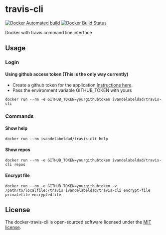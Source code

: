# travis-cli

[![Docker Automated build](https://img.shields.io/docker/automated/ivandelabeldad/travis-cli.svg)]()
[![Docker Build Status](https://img.shields.io/docker/build/ivandelabeldad/travis-cli.svg)]()

Docker with travis command line interface

## Usage

### Login

#### Using github access token (This is the only way currently)

- Create a github token for the application [Instructions here](https://help.github.com/articles/creating-a-personal-access-token-for-the-command-line/).
- Pass the environment variable GITHUB_TOKEN with yours

```
docker run --rm -e GITHUB_TOKEN=yourgithubtoken ivandelabeldad/travis-cli
```

### Commands

#### Show help
```
docker run --rm ivandelabeldad/travis-cli help
```

#### Show repos

```
docker run --rm -e GITHUB_TOKEN=yourgithubtoken ivandelabeldad/travis-cli repos
```

#### Encrypt file
```
docker run --rm -e GITHUB_TOKEN=yourgithubtoken -v /path/to/localfile:/travis ivandelabeldad/travis-cli encrypt-file privatefile encryptedfile
```

## License

The docker-travis-cli is open-sourced software licensed under
the [MIT license](https://github.com/ivandelabeldad/travis-cli/blob/master/LICENSE).
